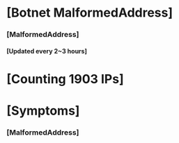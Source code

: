 # [Botnet MalformedAddress]
### [MalformedAddress]
#### [Updated every 2~3 hours]

# [Counting 1903 IPs]

# [Symptoms] 
###   [MalformedAddress]
